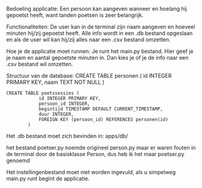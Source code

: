 Bedoeling applicatie:
Een persoon kan aangeven wanneer en hoelang hij gepoetst heeft, want tanden poetsen is zeer belangrijk.

Functionaliteiten:
De user kan in de terminal zijn naam aangeven en hoeveel minuten hij/zij gepoetst heeft. 
Alle info wordt in een .db bestand opgeslaan en als de user wil kan hij/zij alles naar een .csv bestand omzetten.

Hoe je de applicatie moet runnen:
    Je runt het main.py bestand. Hier geef je je naam en aantal gepoetste minuten in. Dan kies je of je de info naar een .csv bestand wil omzetten.

Structuur van de database:
    CREATE TABLE personen (
                id INTEGER PRIMARY KEY,
                naam TEXT NOT NULL
            )

    CREATE TABLE poetssessies (
                id INTEGER PRIMARY KEY,
                persoon_id INTEGER,
                begintijd TIMESTAMP DEFAULT CURRENT_TIMESTAMP,
                duur INTEGER,
                FOREIGN KEY (persoon_id) REFERENCES personen(id)
            )

Het .db bestand moet zich bevinden in: apps/db/

het bestand poetser.py noemde origineel person.py maar er waren fouten in de terminal door de basisklasse Person, dus heb ik het maar poetser.py genoemd

Het instellingenbestand moet niet worden ingevuld, als u simpelweg main.py runt begint de applicatie.
